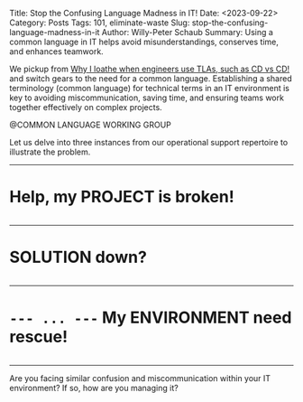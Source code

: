 Title: Stop the Confusing Language Madness in IT!
Date: <2023-09-22>
Category: Posts 
Tags: 101, eliminate-waste
Slug: stop-the-confusing-language-madness-in-it
Author: Willy-Peter Schaub
Summary: Using a common language in IT helps avoid misunderstandings, conserves time, and enhances teamwork.

We pickup from [Why I loathe when engineers use TLAs, such as CD vs CD!](./why-i-hate-tlas.html) and switch gears to the need for a common language. Establishing a shared terminology (common language) for technical terms in an IT environment is key to avoiding miscommunication, saving time, and ensuring teams work together effectively on complex projects.

@COMMON LANGUAGE WORKING GROUP

Let us delve into three instances from our operational support repertoire to illustrate the problem.

---

# Help, my PROJECT is broken!

> ![<SAMPLE PIC>](../images/<SLUG>-<1>.png) 

<TBD>

---

# SOLUTION down?

> ![<SAMPLE PIC>](../images/<SLUG>-<1>.png) 

<TBD>

---

# ```--- ... ---``` My ENVIRONMENT need rescue!

> ![<SAMPLE PIC>](../images/<SLUG>-<1>.png) 

<TBD>

---

Are you facing similar confusion and miscommunication within your IT environment? If so, how are you managing it?

